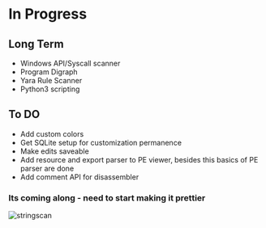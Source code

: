 # In Progress
## Long Term
- Windows API/Syscall scanner
- Program Digraph
- Yara Rule Scanner
- Python3 scripting

## To DO
- Add custom colors
- Get SQLite setup for customization permanence
- Make edits saveable
- Add resource and export parser to PE viewer, besides this basics of PE parser are done
- Add comment API for disassembler

### Its coming along - need to start making it prettier

![stringscan](https://github.com/ColeStrickler/BTH/assets/82488869/958d34bf-7e8b-4021-b2b1-29b223ab1b9c)
